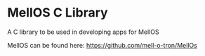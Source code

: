 # MellOS C Library
A C library to be used in developing apps for MellOS

MellOS can be found here: https://github.com/mell-o-tron/MellOs
